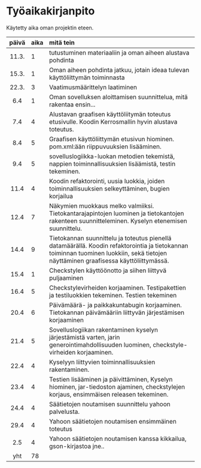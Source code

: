 # Työaikakirjanpito

Käytetty aika oman projektin eteen.

| päivä | aika | mitä tein  |
| :----:|:-----| :-----|
| 11.3. | 1    | tutustuminen materiaaliin ja oman aiheen alustava pohdinta |
| 15.3. | 1    | Oman aiheen pohdinta jatkuu, jotain ideaa tulevan käyttöliittymän toiminnasta |
| 22.3. | 3    | Vaatimusmäärittelyn laatiminen |
| 6.4   | 1    | Oman sovelluksen aloittamisen suunnittelua, mitä rakentaa ensin...|
| 7.4   | 4    | Alustavan graafisen käyttöliitymän toteutus etusivulle. Koodin Kerrosmallin hyvin alustava toteutus. |
| 8.4   | 5    | Graafisen käyttöliittymän etusivun hiominen. pom.xml:ään riippuvuuksien lisääminen. |
| 9.4   | 5    | sovelluslogiikka-luokan metodien tekemistä, nappien toiminnallisuuksien lisäämistä, testin tekeminen. |
| 11.4  | 4    | Koodin refaktorointi, uusia luokkia, joiden toiminnallisuuksien selkeyttäminen, bugien korjailua|
| 12.4  | 7    | Näkymien muokkaus melko valmiiksi. Tietokantarajapintojen luominen ja tietokantojen rakenteen suunnitteleminen. Kyselyn etenemisen suunnittelu.| 
| 14.4  | 9    | Tietokannan suunnittelu ja toteutus pienellä datamäärällä. Koodin refaktorointia ja tietokannan toiminnan tuominen luokkiin, sekä tietojen näyttäminen graafisessa käyttöliittymässä. |
| 15.4  | 1    | Checkstylen käyttöönotto ja siihen liittyvä puljaaminen |
| 16.4  | 5    | Checkstylevirheiden korjaaminen. Testipakettien ja testiluokkien tekeminen. Testien tekeminen|
| 20.4  | 6    | Päivämäärä- ja paikkakuntabugin korjaaminen. Tietokannan päivämääriin liittyvän järjestämisen korjaaminen|
| 21.4  | 5    | Sovelluslogiikan rakentaminen kyselyn järjestämistä varten, jarin generointimahdollisuuden luominen, checkstyle-virheiden korjaaminen.
| 22.4  | 4    | Kyselyyn liittyvien toiminnallisuuksien rakentaminen. |
| 23.4  | 4    | Testien lisääminen ja päivittäminen, Kyselyn hiominen, jar-tiedoston ajaminen, checkstylejen korjaus, ensimmäisen releasen tekeminen.
| 24.4  | 4    | Säätietojen noutamisen suunnittelu yahoon palvelusta.|
| 29.4  | 4    | Yahoon säätietojen noutamisen ensimmäinen toteutus|
| 2.5   | 4    | Yahoon säätietojen noutamisen kanssa kikkailua, gson-kirjastoa jne..|
| yht   | 78   | | 
